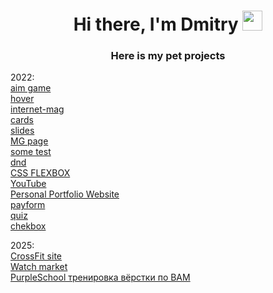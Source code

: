 <h1 align="center">Hi there, I'm Dmitry 
<img src="https://github.com/blackcater/blackcater/raw/main/images/Hi.gif" height="32"/></h1>
<h3 align="center">Here is my pet projects</h3>

2022:<br>
[aim game](https://codepen.io/p1lus/full/wvmLpRq)<br>
[hover](https://codepen.io/p1lus/full/eYMoPYY)<br>
[internet-mag](https://fascinating-mandazi-77a0b5.netlify.app/)<br>
[cards](https://codepen.io/p1lus/full/yLKGGOm)<br>
[slides](https://codepen.io/p1lus/full/YzagPGZ)<br>
[MG page](https://zingy-squirrel-67673c.netlify.app/)<br>
[some test](https://rococo-centaur-710544.netlify.app/index.html)<br>
[dnd](https://codepen.io/p1lus/full/WNzPzJM)<br>
[CSS FLEXBOX](https://splendorous-puppy-d5f491.netlify.app/)<br>
[YouTube](https://capable-figolla-e0d83e.netlify.app/)<br>
[Personal Portfolio Website](https://whimsical-sprinkles-e2d329.netlify.app/)<br>
[payform](https://astounding-marzipan-625233.netlify.app/)<br>
[quiz](https://storied-moxie-b1ddb9.netlify.app/)<br>
[chekbox](https://euphonious-meerkat-cbca71.netlify.app/)<br>

2025:<br>
[CrossFit site](https://melodic-bonbon-61cdc2.netlify.app/)<br>
[Watch market](https://effervescent-queijadas-4c9841.netlify.app/)<br>
[PurpleSchool тренировка вёрстки по BAM](https://d9d9deema.github.io/purple-BAM/)<br>
